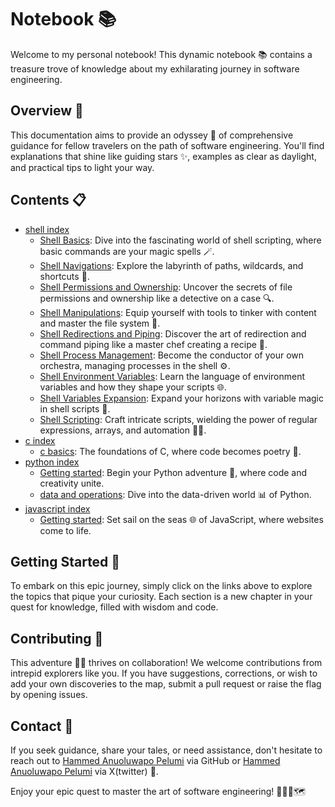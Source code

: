 # Notebook 📚

Welcome to my personal notebook! This dynamic notebook 📚 contains a treasure trove of knowledge about my exhilarating journey in software engineering.

## Overview 🌟

This documentation aims to provide an odyssey 🚀 of comprehensive guidance for fellow travelers on the path of software engineering. You'll find explanations that shine like guiding stars ✨, examples as clear as daylight, and practical tips to light your way.

## Contents 📋

- [shell index](shell/index.md)
    - [Shell Basics](shell/shell_basics/index.md): Dive into the fascinating world of shell scripting, where basic commands are your magic spells 🪄.
    - [Shell Navigations](shell/shell_navigations/index.md): Explore the labyrinth of paths, wildcards, and shortcuts 🧭.
    - [Shell Permissions and Ownership](shell/shell_permissions/index.md): Uncover the secrets of file permissions and ownership like a detective on a case 🔍.
    - [Shell Manipulations](shell/shell_manipulations/index.md): Equip yourself with tools to tinker with content and master the file system 🧰.
    - [Shell Redirections and Piping](shell/shell_redirections/index.md): Discover the art of redirection and command piping like a master chef creating a recipe 🍳.
    - [Shell Process Management](shell/shell_process_management/index.md): Become the conductor of your own orchestra, managing processes in the shell ⚙️.
    - [Shell Environment Variables](shell/shell_environment_variables/index.md): Learn the language of environment variables and how they shape your scripts 🌐.
    - [Shell Variables Expansion](shell/shell_variables_expansion/index.md): Expand your horizons with variable magic in shell scripts 🌟.
    - [Shell Scripting](./shell/shell_scripting/index.md): Craft intricate scripts, wielding the power of regular expressions, arrays, and automation 🧙‍♂️.
- [c index](c/index.md)
    - [c basics](c/basics/index.md): The foundations of C, where code becomes poetry 📜.
- [python index](py/index.md)
    - [Getting started](py/basics/index.md): Begin your Python adventure 🐍, where code and creativity unite.
    - [data and operations](py/data_and_operations/index): Dive into the data-driven world 📊 of Python.
- [javascript index](js/index.md)
    - [Getting started](js/basics/index.md): Set sail on the seas 🌐 of JavaScript, where websites come to life.

## Getting Started 🚀

To embark on this epic journey, simply click on the links above to explore the topics that pique your curiosity. Each section is a new chapter in your quest for knowledge, filled with wisdom and code.

## Contributing 🤝

This adventure 🏴‍☠️ thrives on collaboration! We welcome contributions from intrepid explorers like you. If you have suggestions, corrections, or wish to add your own discoveries to the map, submit a pull request or raise the flag by opening issues.

## Contact 📧

If you seek guidance, share your tales, or need assistance, don't hesitate to reach out to [Hammed Anuoluwapo Pelumi](https://github.com/Phastboy) via GitHub or [Hammed Anuoluwapo Pelumi](https://x.com/superboyphast) via X(twitter) 📱.

Enjoy your epic quest to master the art of software engineering! 🚀👨‍💻🗺️


